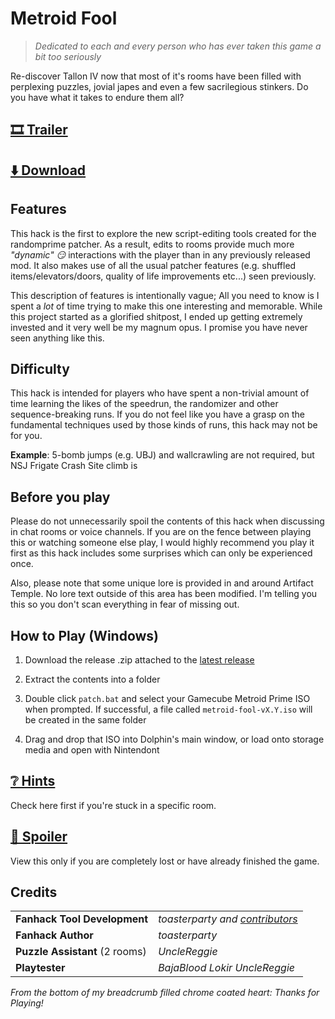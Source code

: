 # Metroid Fool

> *Dedicated to each and every person who has ever taken this game a bit too seriously*

Re-discover Tallon IV now that most of it's rooms have been filled with perplexing puzzles, jovial japes and even a few sacrilegious stinkers. Do you have what it takes to endure them all?

## [🎞️ Trailer](https://youtu.be/gRhfCjEgMKI)

## [⬇️ Download](https://github.com/toasterparty/metroid-fool/releases)

## Features

This hack is the first to explore the new script-editing tools created for the randomprime patcher. As a result, edits to rooms provide much more *"dynamic" 😏* interactions with the player than in any previously released mod. It also makes use of all the usual patcher features (e.g. shuffled items/elevators/doors, quality of life improvements etc...) seen previously.

This description of features is intentionally vague; All you need to know is I spent a *lot* of time trying to make this one interesting and memorable. While this project started as a glorified shitpost, I ended up getting extremely invested and it very well be my magnum opus. I promise you have never seen anything like this.

## Difficulty

This hack is intended for players who have spent a non-trivial amount of time learning the likes of the speedrun, the randomizer and other sequence-breaking runs. If you do not feel like you have a grasp on the fundamental techniques used by those kinds of runs, this hack may not be for you.

**Example**: 5-bomb jumps (e.g. UBJ) and wallcrawling are not required, but NSJ Frigate Crash Site climb is

## Before you play

Please do not unnecessarily spoil the contents of this hack when discussing in chat rooms or voice channels. If you are on the fence between playing this or watching someone else play, I would highly recommend you play it first as this hack includes some surprises which can only be experienced once.

Also, please note that some unique lore is provided in and around Artifact Temple. No lore text outside of this area has been modified. I'm telling you this so you don't scan everything in fear of missing out.

## How to Play (Windows)

1. Download the release .zip attached to the [latest release](https://github.com/toasterparty/metroid-fool/releases)

2. Extract the contents into a folder

3. Double click `patch.bat` and select your Gamecube Metroid Prime ISO when prompted. If successful, a file called `metroid-fool-vX.Y.iso` will be created in the same folder

4. Drag and drop that ISO into Dolphin's main window, or load onto storage media and open with Nintendont

## [❔ Hints](./hints.md)

Check here first if you're stuck in a specific room.

## [🙈 Spoiler](./spoiler.md)

View this only if you are completely lost or have already finished the game.

## Credits
|  |  |
-------|------------------
| **Fanhack Tool Development** | *toasterparty and [contributors](https://github.com/randovania/randomprime/graphs/contributors)* |
| **Fanhack Author** | *toasterparty* |
| **Puzzle Assistant** (2 rooms) | *UncleReggie* |
| **Playtester** | *BajaBlood Lokir UncleReggie* |

*From the bottom of my breadcrumb filled chrome coated heart: Thanks for Playing!*
